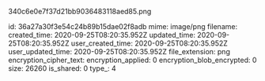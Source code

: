 340c6e0e7f37d21bb9036483118aed85.png

id: 36a27a30f3e54c24b89b15dae02f8adb
mime: image/png
filename: 
created_time: 2020-09-25T08:20:35.952Z
updated_time: 2020-09-25T08:20:35.952Z
user_created_time: 2020-09-25T08:20:35.952Z
user_updated_time: 2020-09-25T08:20:35.952Z
file_extension: png
encryption_cipher_text: 
encryption_applied: 0
encryption_blob_encrypted: 0
size: 26260
is_shared: 0
type_: 4